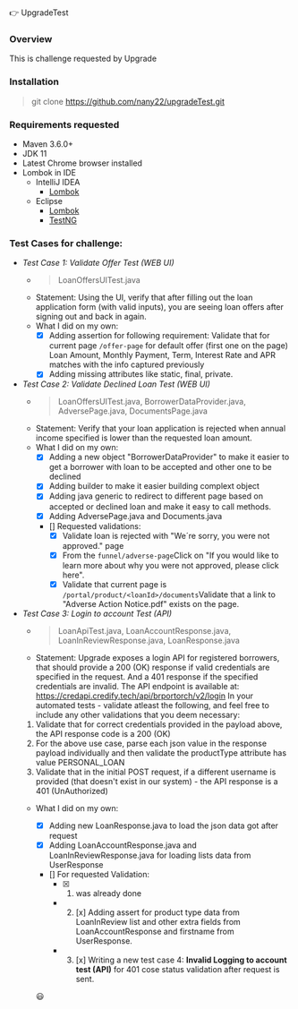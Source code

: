 :point_right: UpgradeTest
### Overview
This is challenge requested by Upgrade
### Installation
> git clone https://github.com/nany22/upgradeTest.git
### Requirements requested
  - Maven 3.6.0+
  - JDK 11
  - Latest Chrome browser installed
  - Lombok in IDE
      * IntelliJ IDEA 
        - [Lombok](https://projectlombok.org/setup/intellij)  
      * Eclipse 
        - [Lombok](https://projectlombok.org/setup/eclipse) 
        - [TestNG](https://marketplace.eclipse.org/content/testng-eclipse) 
### Test Cases for challenge:
  - *Test Case 1: Validate Offer Test (WEB UI)*
    * > LoanOffersUITest.java
    * Statement: Using the UI, verify that after filling out the loan application form (with valid inputs), you are seeing loan offers after signing out and back in again.
    * What I did on my own: 
      - [x] Adding assertion for following requirement: Validate that for current page `/offer-page` for default offer (first one on the page) Loan Amount, Monthly Payment, Term, Interest Rate and APR matches with the info captured previously
      - [x] Adding missing attributes like static, final, private.
            
  - *Test Case 2: Validate Declined Loan Test (WEB UI)*
    * > LoanOffersUITest.java, BorrowerDataProvider.java, AdversePage.java, DocumentsPage.java
    * Statement: Verify that your loan application is rejected when annual income specified is lower than the requested loan amount.
    * What I did on my own: 
      - [x] Adding a new object "BorrowerDataProvider" to make it easier to get a borrower with loan to be accepted and other one to be declined
      - [x] Adding builder to make it easier building complext object
      - [x] Adding java generic to redirect to different page based on accepted or declined loan and make it easy to call methods.
      - [x] Adding AdversePage.java and Documents.java
      - [] Requested validations:
        - [x] Validate loan is rejected with "We´re sorry, you were not approved." page
        - [x] From the `funnel/adverse-page`Click on "If you would like to learn more about why you were not approved, please click here".
        - [x] Validate that current page is `/portal/product/<loanId>/documents`Validate that a link to "Adverse Action Notice.pdf" exists on the page.
  - *Test Case 3: Login to account Test (API)*
    * > LoanApiTest.java, LoanAccountResponse.java, LoanInReviewResponse.java, LoanResponse.java
    * Statement: Upgrade exposes a login API for registered borrowers, that should provide a 200 (OK) response if valid credentials are specified in the request. And a 401 response if the specified credentials are invalid. 
The API endpoint is available at: https://credapi.credify.tech/api/brportorch/v2/login
In your automated tests - validate atleast the following, and feel free to include any other validations that you deem necessary:
    1. Validate that for correct credentials provided in the payload above, the API response code is a 200 (OK)
    2. For the above use case, parse each json value in the response payload individually and then validate the productType attribute has value PERSONAL_LOAN
    3. Validate that in the initial POST request, if a different username is provided (that doesn't exist in our system) - the API response is a 401 (UnAuthorized)
    * What I did on my own: 
      - [x] Adding new LoanResponse.java to load the json data got after request
      - [x] Adding LoanAccountResponse.java and LoanInReviewResponse.java for loading lists data from UserResponse
      - [] For requested Validation:
          - [x] 1. was already done
          - 2. [x] Adding assert for product type data from LoanInReview list and other extra fields from LoanAccountResponse and firstname from UserResponse.
          - 3. [x] Writing a new test case 4: **Invalid Logging to account test (API)** for 401 cose status validation after request is sent.
          
          
          
       :smiley:
   
